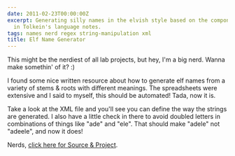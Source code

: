 ```yaml
---
date: 2011-02-23T00:00:00Z
excerpt: Generating silly names in the elvish style based on the components given
  in Tolkein's language notes.
tags: names nerd regex string-manipulation xml
title: Elf Name Generator
---
```


<amp-img width="517" height="402" layout="responsive" src="//labs.tomasino.org/assets/images/elfnamegenerator.jpg" alt="Elf Name Generator"></amp-img>

This might be the nerdiest of all lab projects, but hey, I'm a big nerd.
Wanna make somethin' of it? :)

I found some nice written resource about how to generate elf names from
a variety of stems & roots with different meanings. The spreadsheets
were extensive and I said to myself, this should be automated! Tada, now
it is.

Take a look at the XML file and you'll see you can define the way the
strings are generated. I also have a little check in there to avoid
doubled letters in combinations of things like "ade" and "ele". That
should make "adele" not "adeele", and now it does!

Nerds, [click here for Source & Project][].

  [click here for Source & Project]: //github.com/jamestomasino/elvishnames/
    "Elf Name Generator"
